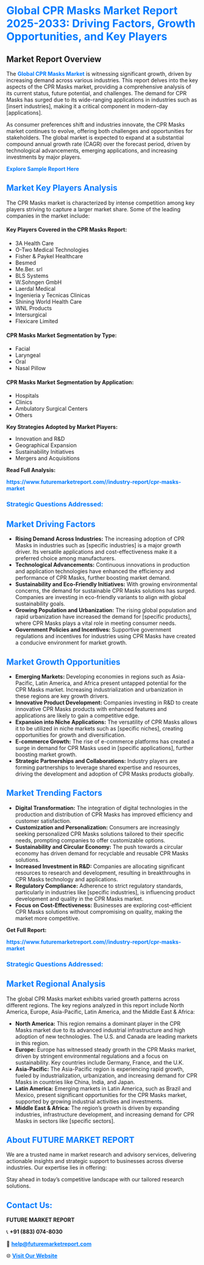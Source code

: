 <h1 style="color: #007BFF;">Global CPR Masks Market Report 2025-2033: Driving Factors, Growth Opportunities, and Key Players</h1>

<section id="overview">
<h2>Market Report Overview</h2>
<p>The <a href="https://www.futuremarketreport.com//industry-report/cpr-masks-market" style="color: #007BFF; text-decoration: none;"><strong>Global CPR Masks Market</strong></a> is witnessing significant growth, driven by increasing demand across various industries. This report delves into the key aspects of the CPR Masks market, providing a comprehensive analysis of its current status, future potential, and challenges. The demand for CPR Masks has surged due to its wide-ranging applications in industries such as [insert industries], making it a critical component in modern-day [applications].</p>
<p>As consumer preferences shift and industries innovate, the CPR Masks market continues to evolve, offering both challenges and opportunities for stakeholders. The global market is expected to expand at a substantial compound annual growth rate (CAGR) over the forecast period, driven by technological advancements, emerging applications, and increasing investments by major players.</p>
</section>

<section id="overview">
<p><a href="https://www.futuremarketreport.com//request-sample/reportId=77577" style="color: #007BFF; text-decoration: none;"><strong>Explore Sample Report Here</strong></a></p>
</section>

<section id="key-players">
<h2 style="color: #007BFF;">Market Key Players Analysis</h2>
<p>The CPR Masks market is characterized by intense competition among key players striving to capture a larger market share. Some of the leading companies in the market include:</p>
<h4>Key Players Covered in the CPR Masks Report:</h4>
<ul><li>3A Health Care</li><li>O-Two Medical Technologies</li><li>Fisher &amp; Paykel Healthcare</li><li>Besmed</li><li>Me.Ber. srl</li><li>BLS Systems</li><li>W.Sohngen GmbH</li><li>Laerdal Medical</li><li>Ingenieria y Tecnicas Clinicas</li><li>Shining World Health Care</li><li>WNL Products</li><li>Intersurgical</li><li>Flexicare Limited</li></ul>
<h4>CPR Masks Market Segmentation by Type:</h4>
<ul><li>Facial</li><li>Laryngeal</li><li>Oral</li><li>Nasal Pillow</li></ul>

<h4>CPR Masks Market Segmentation by Application:</h4>
<ul><li>Hospitals</li><li>Clinics</li><li>Ambulatory Surgical Centers</li><li>Others</li></ul>
<p><strong>Key Strategies Adopted by Market Players:</strong></p>
<ul>
<li>Innovation and R&D</li>
<li>Geographical Expansion</li>
<li>Sustainability Initiatives</li>
<li>Mergers and Acquisitions</li>
</ul>
</section>

<section>
<p><strong>Read Full Analysis: </strong></p><a href="https://www.futuremarketreport.com//industry-report/cpr-masks-market" style="color: #007BFF; text-decoration: none;"><strong>https://www.futuremarketreport.com//industry-report/cpr-masks-market</strong></a>
<h3 style="color: #007BFF;">Strategic Questions Addressed:</h3>
</section>

<section id="driving-factors">
<h2 style="color: #007BFF;">Market Driving Factors</h2>
<ul>
<li><strong>Rising Demand Across Industries:</strong> The increasing adoption of CPR Masks in industries such as [specific industries] is a major growth driver. Its versatile applications and cost-effectiveness make it a preferred choice among manufacturers.</li>
<li><strong>Technological Advancements:</strong> Continuous innovations in production and application technologies have enhanced the efficiency and performance of CPR Masks, further boosting market demand.</li>
<li><strong>Sustainability and Eco-Friendly Initiatives:</strong> With growing environmental concerns, the demand for sustainable CPR Masks solutions has surged. Companies are investing in eco-friendly variants to align with global sustainability goals.</li>
<li><strong>Growing Population and Urbanization:</strong> The rising global population and rapid urbanization have increased the demand for [specific products], where CPR Masks plays a vital role in meeting consumer needs.</li>
<li><strong>Government Policies and Incentives:</strong> Supportive government regulations and incentives for industries using CPR Masks have created a conducive environment for market growth.</li>
</ul>
</section>

<section id="growth-opportunities">
<h2 style="color: #007BFF;">Market Growth Opportunities</h2>
<ul>
<li><strong>Emerging Markets:</strong> Developing economies in regions such as Asia-Pacific, Latin America, and Africa present untapped potential for the CPR Masks market. Increasing industrialization and urbanization in these regions are key growth drivers.</li>
<li><strong>Innovative Product Development:</strong> Companies investing in R&D to create innovative CPR Masks products with enhanced features and applications are likely to gain a competitive edge.</li>
<li><strong>Expansion into Niche Applications:</strong> The versatility of CPR Masks allows it to be utilized in niche markets such as [specific niches], creating opportunities for growth and diversification.</li>
<li><strong>E-commerce Growth:</strong> The rise of e-commerce platforms has created a surge in demand for CPR Masks used in [specific applications], further boosting market growth.</li>
<li><strong>Strategic Partnerships and Collaborations:</strong> Industry players are forming partnerships to leverage shared expertise and resources, driving the development and adoption of CPR Masks products globally.</li>
</ul>
</section>

<section id="trending-factors">
<h2 style="color: #007BFF;">Market Trending Factors</h2>
<ul>
<li><strong>Digital Transformation:</strong> The integration of digital technologies in the production and distribution of CPR Masks has improved efficiency and customer satisfaction.</li>
<li><strong>Customization and Personalization:</strong> Consumers are increasingly seeking personalized CPR Masks solutions tailored to their specific needs, prompting companies to offer customizable options.</li>
<li><strong>Sustainability and Circular Economy:</strong> The push towards a circular economy has driven demand for recyclable and reusable CPR Masks solutions.</li>
<li><strong>Increased Investment in R&D:</strong> Companies are allocating significant resources to research and development, resulting in breakthroughs in CPR Masks technology and applications.</li>
<li><strong>Regulatory Compliance:</strong> Adherence to strict regulatory standards, particularly in industries like [specific industries], is influencing product development and quality in the CPR Masks market.</li>
<li><strong>Focus on Cost-Effectiveness:</strong> Businesses are exploring cost-efficient CPR Masks solutions without compromising on quality, making the market more competitive.</li>
</ul>
</section>

<section>
<p><strong>Get Full Report: </strong></p><a href="https://www.futuremarketreport.com//industry-report/cpr-masks-market" style="color: #007BFF; text-decoration: none;"><strong>https://www.futuremarketreport.com//industry-report/cpr-masks-market</strong></a>
<h3 style="color: #007BFF;">Strategic Questions Addressed:</h3>
</section>


<section id="regional-analysis">
<h2 style="color: #007BFF;">Market Regional Analysis</h2>
<p>The global CPR Masks market exhibits varied growth patterns across different regions. The key regions analyzed in this report include North America, Europe, Asia-Pacific, Latin America, and the Middle East & Africa:</p>
<ul>
<li><strong>North America:</strong> This region remains a dominant player in the CPR Masks market due to its advanced industrial infrastructure and high adoption of new technologies. The U.S. and Canada are leading markets in this region.</li>
<li><strong>Europe:</strong> Europe has witnessed steady growth in the CPR Masks market, driven by stringent environmental regulations and a focus on sustainability. Key countries include Germany, France, and the U.K.</li>
<li><strong>Asia-Pacific:</strong> The Asia-Pacific region is experiencing rapid growth, fueled by industrialization, urbanization, and increasing demand for CPR Masks in countries like China, India, and Japan.</li>
<li><strong>Latin America:</strong> Emerging markets in Latin America, such as Brazil and Mexico, present significant opportunities for the CPR Masks market, supported by growing industrial activities and investments.</li>
<li><strong>Middle East & Africa:</strong> The region’s growth is driven by expanding industries, infrastructure development, and increasing demand for CPR Masks in sectors like [specific sectors].</li>
</ul>
</section>

<footer>
<h2 style="color: #007BFF;">About FUTURE MARKET REPORT</h2>
<p>We are a trusted name in market research and advisory services, delivering actionable insights and strategic support to businesses across diverse industries. Our expertise lies in offering:</p>

<p>Stay ahead in today’s competitive landscape with our tailored research solutions.</p>

<h2 style="color: #007BFF;">Contact Us:</h2>
<p><strong>FUTURE MARKET REPORT</strong></p>
<p>📞 <strong>+91 (883) 074-8030</strong></p>
<p>📧 <strong><a href="mailto:help@futuremarketreport.com" style="color: #007BFF;">help@futuremarketreport.com</a></strong></p>
<p>🌐 <strong><a href="https://www.futuremarketreport.com/" style="color: #007BFF;">Visit Our Website</a></strong></p>
</footer>
